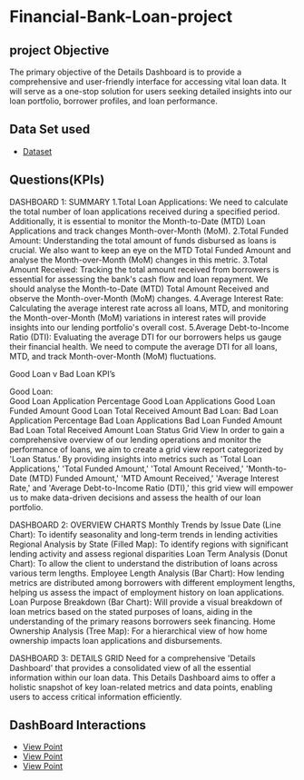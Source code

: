 # Financial-Bank-Loan-project
## project Objective
The primary objective of the Details Dashboard is to provide a comprehensive and user-friendly interface for accessing vital loan data. It will serve as a one-stop solution for users seeking detailed insights into our loan portfolio, borrower profiles, and loan performance.

## Data Set used
- <a href= "https://github.com/lakshminarayank519/Financial-Bank-Loan-project/blob/main/financial_loan%20(2).csv">Dataset</a>
## Questions(KPIs)
DASHBOARD 1: SUMMARY
1.Total Loan Applications: We need to calculate the total number of loan applications received during a specified period. Additionally, it is essential to monitor the Month-to-Date (MTD) Loan Applications and track changes Month-over-Month (MoM).
2.Total Funded Amount: Understanding the total amount of funds disbursed as loans is crucial. We also want to keep an eye on the MTD Total Funded Amount and analyse the Month-over-Month (MoM) changes in this metric.
3.Total Amount Received: Tracking the total amount received from borrowers is essential for assessing the bank's cash flow and loan repayment. We should analyse the Month-to-Date (MTD) Total Amount Received and observe the Month-over-Month (MoM) changes.
4.Average Interest Rate: Calculating the average interest rate across all loans, MTD, and monitoring the Month-over-Month (MoM) variations in interest rates will provide insights into our lending portfolio's overall cost.
5.Average Debt-to-Income Ratio (DTI): Evaluating the average DTI for our borrowers helps us gauge their financial health. We need to compute the average DTI for all loans, MTD, and track Month-over-Month (MoM) fluctuations.

Good Loan v Bad Loan KPI’s

Good Loan:                                       
 Good Loan Application Percentage
Good Loan Applications
Good Loan Funded Amount
Good Loan Total Received Amount
Bad Loan:
Bad Loan Application Percentage
Bad Loan Applications
Bad Loan Funded Amount
Bad Loan Total Received Amount
Loan Status Grid View
In order to gain a comprehensive overview of our lending operations and monitor the performance of loans, we aim to create a grid view report categorized by 'Loan Status.’ By providing insights into metrics such as 'Total Loan Applications,' 'Total Funded Amount,' 'Total Amount Received,' 'Month-to-Date (MTD) Funded Amount,' 'MTD Amount Received,' 'Average Interest Rate,' and 'Average Debt-to-Income Ratio (DTI),' this grid view will empower us to make data-driven decisions and assess the health of our loan portfolio.

DASHBOARD 2: OVERVIEW
CHARTS
Monthly Trends by Issue Date (Line Chart):  To identify seasonality and long-term trends in lending activities
Regional Analysis by State (Filled Map): To identify regions with significant lending activity and assess regional disparities
Loan Term Analysis (Donut Chart): To allow the client to understand the distribution of loans across various term lengths.
Employee Length Analysis (Bar Chart): How lending metrics are distributed among borrowers with different employment lengths, helping us assess the impact of employment history on loan applications.
Loan Purpose Breakdown (Bar Chart): Will provide a visual breakdown of loan metrics based on the stated purposes of loans, aiding in the understanding of the primary reasons borrowers seek financing.
Home Ownership Analysis (Tree Map): For a hierarchical view of how home ownership impacts loan applications and disbursements.

DASHBOARD 3: DETAILS
GRID
Need for a comprehensive 'Details Dashboard' that provides a consolidated view of all the essential information within our loan data. This Details Dashboard aims to offer a holistic snapshot of key loan-related metrics and data points, enabling users to access critical information efficiently.

## DashBoard Interactions
- <a href="https://github.com/lakshminarayank519/Financial-Bank-Loan-project/blob/main/Summary.png">View Point</a>
- <a href="https://github.com/lakshminarayank519/Financial-Bank-Loan-project/blob/main/Overview.png">View Point</a>
- <a href="https://github.com/lakshminarayank519/Financial-Bank-Loan-project/blob/main/Details.png">View Point</a>





                                               
